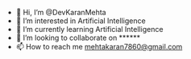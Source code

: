 - 👋 Hi, I’m @DevKaranMehta
- 👀 I’m interested in Artificial Intelligence
- 🌱 I’m currently learning Artificial Intelligence
- 💞️ I’m looking to collaborate on ******
- 📫 How to reach me mehtakaran7860@gmail.com

<!---
DevKaranMehta/DevKaranMehta is a ✨ special ✨ repository because its `README.md` (this file) appears on your GitHub profile.
You can click the Preview link to take a look at your changes.
--->
